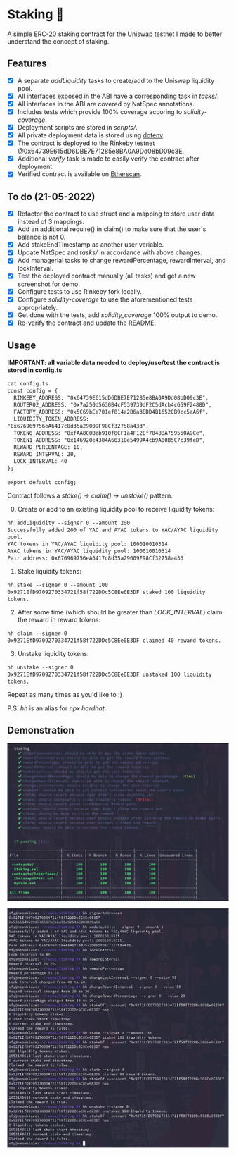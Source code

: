 # Staking 🏦

A simple ERC-20 staking contract for the Uniswap testnet I made to better understand the concept of staking.

## Features

- [x] A separate _addLiquidity_ tasks to create/add to the Uniswap liquidity pool.
- [x] All interfaces exposed in the ABI have a corresponding task in _tasks/_. 
- [x] All interfaces in the ABI are covered by NatSpec annotations.
- [x] Includes tests which provide 100% coverage accoring to _solidity-coverage_.
- [x] Deployment scripts are stored in _scripts/_.
- [x] All private deployment data is stored using [dotenv](https://www.npmjs.com/package/dotenv).
- [x] The contract is deployed to the Rinkeby testnet @0x64739E615dD6DBE7E71285e8BA0A9Dd08bD09c3E.
- [x] Additional _verify_ task is made to easily verify the contract after deployment.
- [x] Verified contract is available on [Etherscan](https://rinkeby.etherscan.io/address/0x64739E615dD6DBE7E71285e8BA0A9Dd08bD09c3E#code).

## To do (21-05-2022)

- [x] Refactor the contract to use struct and a mapping to store user data instead of 3 mappings.
- [x] Add an additional require() in claim() to make sure that the user's balance is not 0.
- [x] Add stakeEndTimestamp as another user variable.
- [x] Update NatSpec and _tasks/_ in accordance with above changes.
- [x] Add managerial tasks to change rewardPercentage, rewardInterval, and lockInterval.
- [x] Test the deployed contract manually (all tasks) and get a new screenshot for demo.
- [x] Configure tests to use Rinkeby fork locally.
- [x] Configure _solidity-coverage_ to use the aforementioned tests appropriately.
- [x] Get done with the tests, add _solidity_coverage_ 100% output to demo.
- [x] Re-verify the contract and update the README. 

## Usage

**IMPORTANT: all variable data needed to deploy/use/test the contract is stored in config.ts**

```
cat config.ts
const config = {
  RINKEBY_ADDRESS: "0x64739E615dD6DBE7E71285e8BA0A9Dd08bD09c3E",
  ROUTER02_ADDRESS: "0x7a250d5630B4cF539739dF2C5dAcb4c659F2488D",
  FACTORY_ADDRESS: "0x5C69bEe701ef814a2B6a3EDD4B1652CB9cc5aA6f",
  LIQUIDITY_TOKEN_ADDRESS: "0x676969756eA6417c8d35a29009F98Cf32758a433",
  TOKEN0_ADDRESS: "0xfAA8C0Beb910f8CF1a4F12Ef7848BA759550A9Ce",
  TOKEN1_ADDRESS: "0x146920e4384A60310e5499A4cb9A00B5C7c39feD",
  REWARD_PERCENTAGE: 10,
  REWARD_INTERVAL: 20,
  LOCK_INTERVAL: 40
};

export default config;
```

Contract follows a _stake() → claim() → unstake()_ pattern.

0. Create or add to an existing liquidity pool to receive liquidity tokens:

```
hh addLiquidity --signer 0 --amount 200
Successfully added 200 of YAC and AYAC tokens to YAC/AYAC liquidity pool.
YAC tokens in YAC/AYAC liquidity pool: 100010010314
AYAC tokens in YAC/AYAC liquidity pool: 100010010314
Pair address: 0x676969756eA6417c8d35a29009F98Cf32758a433
```

1. Stake liquidity tokens:

```
hh stake --signer 0 --amount 100
0x9271EfD9709270334721f58f722DDc5C8Ee0E3DF staked 100 liquidity tokens.
```

2. After some time (which should be greater than _LOCK_INTERVAL_) claim the reward in reward tokens:

```
hh claim --signer 0
0x9271EfD9709270334721f58f722DDc5C8Ee0E3DF claimed 40 reward tokens.
```

3. Unstake liquidity tokens:

```
hh unstake --signer 0
0x9271EfD9709270334721f58f722DDc5C8Ee0E3DF unstaked 100 liquidity tokens.
```

Repeat as many times as you'd like to :)

P.S. _hh_ is an alias for _npx hardhat_.

## Demonstration

![](demo/coverage.png)

![](demo/tasks.png)
